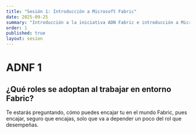 ```yaml
---
title: "Sesión 1: Introducción a Microsoft Fabric"
date: 2025-09-25
summary: "Introducción a la iniciativa ADN Fabric e introducción a Microsoft Fabric"
order: 1
published: true
layout: sesion
---
```

# ADNF 1

## ¿Qué roles se adoptan al trabajar en entorno Fabric?

Te estarás preguntando, cómo puedes encajar tu en el mundo Fabric, pues
encajar, seguro que encajas, solo que va a depender un poco del rol que
desempeñas.
